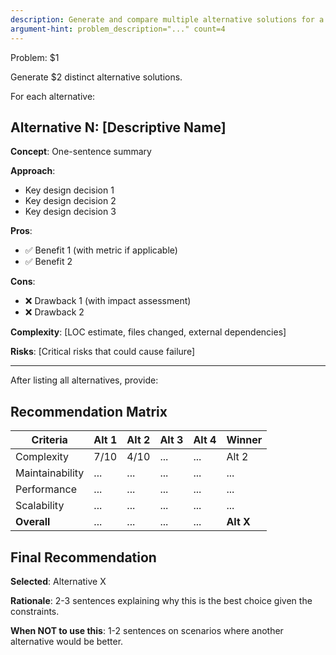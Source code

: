 ```yaml
---
description: Generate and compare multiple alternative solutions for a problem
argument-hint: problem_description="..." count=4
---
```


Problem: $1

Generate $2 distinct alternative solutions.

For each alternative:

## Alternative N: [Descriptive Name]

**Concept**: One-sentence summary

**Approach**:
- Key design decision 1
- Key design decision 2
- Key design decision 3

**Pros**:
- ✅ Benefit 1 (with metric if applicable)
- ✅ Benefit 2

**Cons**:
- ❌ Drawback 1 (with impact assessment)
- ❌ Drawback 2

**Complexity**: [LOC estimate, files changed, external dependencies]

**Risks**: [Critical risks that could cause failure]

---

After listing all alternatives, provide:

## Recommendation Matrix

| Criteria | Alt 1 | Alt 2 | Alt 3 | Alt 4 | Winner |
|----------|-------|-------|-------|-------|--------|
| Complexity | 7/10 | 4/10 | ... | ... | Alt 2 |
| Maintainability | ... | ... | ... | ... | ... |
| Performance | ... | ... | ... | ... | ... |
| Scalability | ... | ... | ... | ... | ... |
| **Overall** | ... | ... | ... | ... | **Alt X** |

## Final Recommendation

**Selected**: Alternative X

**Rationale**: 2-3 sentences explaining why this is the best choice given the constraints.

**When NOT to use this**: 1-2 sentences on scenarios where another alternative would be better.
